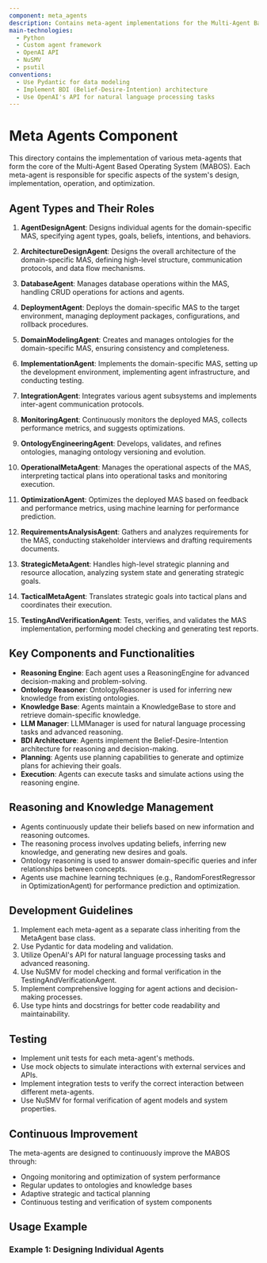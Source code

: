 ```yaml
---
component: meta_agents
description: Contains meta-agent implementations for the Multi-Agent Based Operating System (MABOS)
main-technologies:
  - Python
  - Custom agent framework
  - OpenAI API
  - NuSMV
  - psutil
conventions:
  - Use Pydantic for data modeling
  - Implement BDI (Belief-Desire-Intention) architecture
  - Use OpenAI's API for natural language processing tasks
---
```


# Meta Agents Component

This directory contains the implementation of various meta-agents that form the core of the Multi-Agent Based Operating System (MABOS). Each meta-agent is responsible for specific aspects of the system's design, implementation, operation, and optimization.

## Agent Types and Their Roles

1. **AgentDesignAgent**: Designs individual agents for the domain-specific MAS, specifying agent types, goals, beliefs, intentions, and behaviors.

2. **ArchitectureDesignAgent**: Designs the overall architecture of the domain-specific MAS, defining high-level structure, communication protocols, and data flow mechanisms.

3. **DatabaseAgent**: Manages database operations within the MAS, handling CRUD operations for actions and agents.

4. **DeploymentAgent**: Deploys the domain-specific MAS to the target environment, managing deployment packages, configurations, and rollback procedures.

5. **DomainModelingAgent**: Creates and manages ontologies for the domain-specific MAS, ensuring consistency and completeness.

6. **ImplementationAgent**: Implements the domain-specific MAS, setting up the development environment, implementing agent infrastructure, and conducting testing.

7. **IntegrationAgent**: Integrates various agent subsystems and implements inter-agent communication protocols.

8. **MonitoringAgent**: Continuously monitors the deployed MAS, collects performance metrics, and suggests optimizations.

9. **OntologyEngineeringAgent**: Develops, validates, and refines ontologies, managing ontology versioning and evolution.

10. **OperationalMetaAgent**: Manages the operational aspects of the MAS, interpreting tactical plans into operational tasks and monitoring execution.

11. **OptimizationAgent**: Optimizes the deployed MAS based on feedback and performance metrics, using machine learning for performance prediction.

12. **RequirementsAnalysisAgent**: Gathers and analyzes requirements for the MAS, conducting stakeholder interviews and drafting requirements documents.

13. **StrategicMetaAgent**: Handles high-level strategic planning and resource allocation, analyzing system state and generating strategic goals.

14. **TacticalMetaAgent**: Translates strategic goals into tactical plans and coordinates their execution.

15. **TestingAndVerificationAgent**: Tests, verifies, and validates the MAS implementation, performing model checking and generating test reports.

## Key Components and Functionalities

- **Reasoning Engine**: Each agent uses a ReasoningEngine for advanced decision-making and problem-solving.
- **Ontology Reasoner**: OntologyReasoner is used for inferring new knowledge from existing ontologies.
- **Knowledge Base**: Agents maintain a KnowledgeBase to store and retrieve domain-specific knowledge.
- **LLM Manager**: LLMManager is used for natural language processing tasks and advanced reasoning.
- **BDI Architecture**: Agents implement the Belief-Desire-Intention architecture for reasoning and decision-making.
- **Planning**: Agents use planning capabilities to generate and optimize plans for achieving their goals.
- **Execution**: Agents can execute tasks and simulate actions using the reasoning engine.

## Reasoning and Knowledge Management

- Agents continuously update their beliefs based on new information and reasoning outcomes.
- The reasoning process involves updating beliefs, inferring new knowledge, and generating new desires and goals.
- Ontology reasoning is used to answer domain-specific queries and infer relationships between concepts.
- Agents use machine learning techniques (e.g., RandomForestRegressor in OptimizationAgent) for performance prediction and optimization.

## Development Guidelines

1. Implement each meta-agent as a separate class inheriting from the MetaAgent base class.
2. Use Pydantic for data modeling and validation.
3. Utilize OpenAI's API for natural language processing tasks and advanced reasoning.
4. Use NuSMV for model checking and formal verification in the TestingAndVerificationAgent.
5. Implement comprehensive logging for agent actions and decision-making processes.
6. Use type hints and docstrings for better code readability and maintainability.

## Testing

- Implement unit tests for each meta-agent's methods.
- Use mock objects to simulate interactions with external services and APIs.
- Implement integration tests to verify the correct interaction between different meta-agents.
- Use NuSMV for formal verification of agent models and system properties.

## Continuous Improvement

The meta-agents are designed to continuously improve the MABOS through:
- Ongoing monitoring and optimization of system performance
- Regular updates to ontologies and knowledge bases
- Adaptive strategic and tactical planning
- Continuous testing and verification of system components

## Usage Example

### Example 1: Designing Individual Agents
